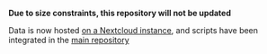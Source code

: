 **Due to size constraints, this repository will not be updated**

Data is now hosted [on a Nextcloud instance](https://iris.icube.unistra.fr/nextcloud/s/i3qr65kmB5zEZMZ), and scripts have been integrated in the [main repository](https://github.com/lamyj/dicomifier/)
